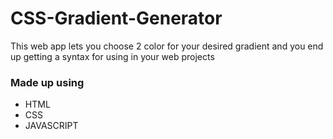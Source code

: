 # CSS-Gradient-Generator
This web app lets you choose 2 color for your desired gradient and you end up getting a syntax for using in your web projects


### Made up using
  * HTML
  * CSS
  * JAVASCRIPT
